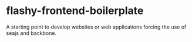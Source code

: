 flashy-frontend-boilerplate
===========================

A starting point to develop websites or web applications forcing the use of seajs and backbone. 